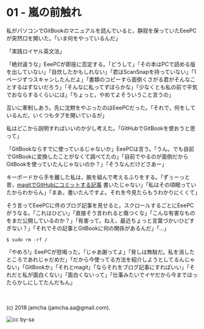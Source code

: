 

# 01 - 嵐の前触れ

私がパソコンでGitBookのマニュアルを読んでいると，静寂を保っていたEeePCが突然口を開いた。「いま何をやっているんだ」  

「実践ロイヤル英文法」  

「絶対違うな」EeePCが即座に否定する。「どうして」「その本はPCで読める版を出していない」「自炊したかもしれない」「君はScanSnapを持っていない」「1ページずつスキャンしたんだよ」「書類のコピーすら面倒くさがる君がそんなことするはずないだろう」「そんなに私ってずぼらかな」「少なくとも私の前で平気でおならするくらいには」「ちょっと，やめてよそういうこと言うの」  

互いに牽制しあう。先に沈黙をやぶったのはEeePCだった。「それで，何をしているんだ。いくつもタブを開いているが」  

私はどこから説明すればいいのか少し考えた。「GitHubでGitBookを使おうと思って」  

「GitBookならすでに使っているじゃないか」EeePCは言う。「うん。でも自前でGitBookに変換したことがなくて調べてたの」「自前でやるのが面倒だからGitBookを使っていたんじゃないのか？」「そうなんだけどさあー」  

キーボードから手を離した私は，腕を組んで考えるふりをする。「ずぅーっと昔，[magitでGitHubにコミットする記事](https://jamcha-aa.github.io/2016/08/31/orgmagit.html) 書いたじゃない」「私はその頃眠っていたからわからん」「まあ，書いたんですよ。それを今見たらもうわかりにくくて」  

そう言ってEeePCに件のブログ記事を見せると，スクロールするごとにEeePCがうなる。「これはひどい」「直接そう言われると傷つくな」「こんな有害なものをまだ公開しているのか？」「有害って，ねえ，最近ちょっと言葉づかいひどすぎない？」「それでその記事とGitBookに何の関係があるんだ」「…」  

    $ sudo rm -rf /

「やめろ!」EeePCが怒鳴った。「じゃあ謝ってよ」「脅しは無駄だ。私を消したところであれじゃだめだ」「だから今使ってる方法を紹介しようとしてるんじゃない」「GitBookか」「それとmagit」「ならそれをブログ記事にすればいい」「それだと私が面白くない」「面白くないって」「仕事みたいでイヤだから今までほったらかしにしてたんだもん」  

<br>  
<br>  
(c) 2018 jamcha (jamcha.aa@gmail.com).  

![cc by-sa](http://i.creativecommons.org/l/by-sa/4.0/88x31.png)  


